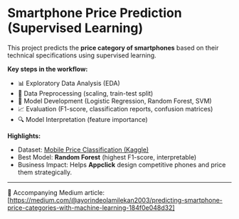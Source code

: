 # Smartphone Price Prediction (Supervised Learning)

This project predicts the **price category of smartphones** based on their technical specifications using supervised learning.  

**Key steps in the workflow:**
- 📊 Exploratory Data Analysis (EDA)  
- 🔧 Data Preprocessing (scaling, train-test split)  
- 🤖 Model Development (Logistic Regression, Random Forest, SVM)  
- 📈 Evaluation (F1-score, classification reports, confusion matrices)  
- 🔍 Model Interpretation (feature importance)  

**Highlights:**
- Dataset: [Mobile Price Classification (Kaggle)](https://www.kaggle.com/datasets/iabhishekofficial/mobile-price-classification)  
- Best Model: **Random Forest** (highest F1-score, interpretable)  
- Business Impact: Helps **Appclick** design competitive phones and price them strategically.  

---
🔗 Accompanying Medium article: [https://medium.com/@ayorindeolamilekan2003/predicting-smartphone-price-categories-with-machine-learning-184f0e048d32]
